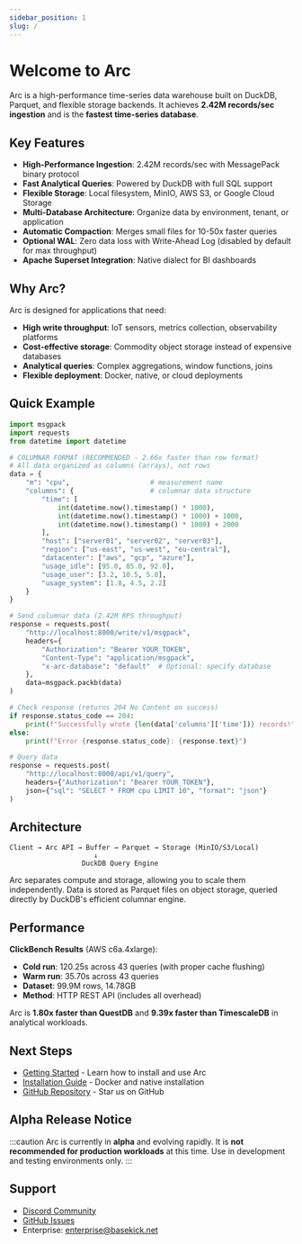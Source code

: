 ```yaml
---
sidebar_position: 1
slug: /
---
```


# Welcome to Arc

Arc is a high-performance time-series data warehouse built on DuckDB, Parquet, and flexible storage backends. It achieves **2.42M records/sec ingestion** and is the **fastest time-series database**.

## Key Features

- **High-Performance Ingestion**: 2.42M records/sec with MessagePack binary protocol
- **Fast Analytical Queries**: Powered by DuckDB with full SQL support
- **Flexible Storage**: Local filesystem, MinIO, AWS S3, or Google Cloud Storage
- **Multi-Database Architecture**: Organize data by environment, tenant, or application
- **Automatic Compaction**: Merges small files for 10-50x faster queries
- **Optional WAL**: Zero data loss with Write-Ahead Log (disabled by default for max throughput)
- **Apache Superset Integration**: Native dialect for BI dashboards

## Why Arc?

Arc is designed for applications that need:

- **High write throughput**: IoT sensors, metrics collection, observability platforms
- **Cost-effective storage**: Commodity object storage instead of expensive databases
- **Analytical queries**: Complex aggregations, window functions, joins
- **Flexible deployment**: Docker, native, or cloud deployments

## Quick Example

```python
import msgpack
import requests
from datetime import datetime

# COLUMNAR FORMAT (RECOMMENDED - 2.66x faster than row format)
# All data organized as columns (arrays), not rows
data = {
    "m": "cpu",                    # measurement name
    "columns": {                   # columnar data structure
        "time": [
            int(datetime.now().timestamp() * 1000),
            int(datetime.now().timestamp() * 1000) + 1000,
            int(datetime.now().timestamp() * 1000) + 2000
        ],
        "host": ["server01", "server02", "server03"],
        "region": ["us-east", "us-west", "eu-central"],
        "datacenter": ["aws", "gcp", "azure"],
        "usage_idle": [95.0, 85.0, 92.0],
        "usage_user": [3.2, 10.5, 5.8],
        "usage_system": [1.8, 4.5, 2.2]
    }
}

# Send columnar data (2.42M RPS throughput)
response = requests.post(
    "http://localhost:8000/write/v1/msgpack",
    headers={
        "Authorization": "Bearer YOUR_TOKEN",
        "Content-Type": "application/msgpack",
        "x-arc-database": "default"  # Optional: specify database
    },
    data=msgpack.packb(data)
)

# Check response (returns 204 No Content on success)
if response.status_code == 204:
    print(f"Successfully wrote {len(data['columns']['time'])} records!")
else:
    print(f"Error {response.status_code}: {response.text}")

# Query data
response = requests.post(
    "http://localhost:8000/api/v1/query",
    headers={"Authorization": "Bearer YOUR_TOKEN"},
    json={"sql": "SELECT * FROM cpu LIMIT 10", "format": "json"}
)
```

## Architecture

```
Client → Arc API → Buffer → Parquet → Storage (MinIO/S3/Local)
                     ↓
                  DuckDB Query Engine
```

Arc separates compute and storage, allowing you to scale them independently. Data is stored as Parquet files on object storage, queried directly by DuckDB's efficient columnar engine.

## Performance

**ClickBench Results** (AWS c6a.4xlarge):
- **Cold run**: 120.25s across 43 queries (with proper cache flushing)
- **Warm run**: 35.70s across 43 queries
- **Dataset**: 99.9M rows, 14.78GB
- **Method**: HTTP REST API (includes all overhead)

Arc is **1.80x faster than QuestDB** and **9.39x faster than TimescaleDB** in analytical workloads.

## Next Steps

- [Getting Started](/arc/getting-started) - Learn how to install and use Arc
- [Installation Guide](/arc/installation/docker) - Docker and native installation
- [GitHub Repository](https://github.com/basekick-labs/arc) - Star us on GitHub

## Alpha Release Notice

:::caution
Arc is currently in **alpha** and evolving rapidly. It is **not recommended for production workloads** at this time. Use in development and testing environments only.
:::

## Support

- [Discord Community](https://discord.gg/nxnWfUxsdm)
- [GitHub Issues](https://github.com/basekick-labs/arc/issues)
- Enterprise: enterprise@basekick.net
